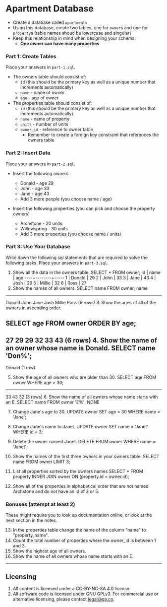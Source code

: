 # Apartment Database

- Create a database called `apartments`
- Using this database, create two tables, one for `owner`s and one for `property`s (table names shoud be lowercase and singular)
- Keep this relationship in mind when designing your schema:
  + **One owner can have many properties**

### Part 1: Create Tables

Place your answers in `part-1.sql`.

- The owners table should consist of:
  + `id` (this should be the primary key as well as a unique number that increments automatically)
  + `name` - name of owner
  + `age` - age of owner
- The properties table should consist of:
  + `id` (this should be the primary key as well as a unique number that increments automatically)
  + `name` - name of property
  + `units` - number of units
  + `owner_id` - reference to owner table
    + Remember to create a foreign key constraint that references the owners table

### Part 2: Insert Data

Place your answers in `part-2.sql`.

* Insert the following owners
    * Donald - age 29
    * John - age 33
    * Jane - age 43
    * Add 3 more people (you choose name / age)

* Insert the following properties (you can pick and choose the property owners)
    * Archstone - 20 units
    * Willowspring - 30 units
    * Add 3 more properties (you choose name / units)

### Part 3: Use Your Database

Write down the following sql statements that are required to solve the following tasks. Place your answers in `part-3.sql`.

1. Show all the data in the owners table.
SELECT * FROM owner;
id |  name  | age
----+--------+-----
  1 | Donald |  29
  2 | John   |  33
  3 | Jane   |  43
  4 | Josh   |  29
  5 | Millie |  32
  6 | Ross   |  27
2. Show the names of all owners.
  SELECT name FROM owner;
  name
--------
 Donald
 John
 Jane
 Josh
 Millie
 Ross
(6 rows)
3. Show the ages of all of the owners in ascending order.

SELECT age FROM owner ORDER BY age;
-----
  27
  29
  29
  32
  33
  43
(6 rows)
4. Show the name of an owner whose name is Donald.
SELECT name 'Don%';
--------
 Donald
(1 row)

5. Show the age of all owners who are older than 30.
SELECT age FROM owner WHERE age > 30;
-----
  33
  43
  32
(3 rows)
6. Show the name of all owners whose name starts with an E.
SELECT name FROM owner 'E%';
NONE

7. Change Jane's age to 30.
UPDATE owner SET age = 30 WHERE name = 'Jane';

8. Change Jane's name to Janet.
UPDATE owner SET name = 'Janet' WHERE id = 3;

9. Delete the owner named Janet.
DELETE FROM owner WHERE name = 'Janet';

10. Show the names of the first three owners in your owners table.
SELECT name FROM owner LIMIT 3;

11. List all properties sorted by the owners names
SELECT * FROM property INNER JOIN owner ON (property.id = owner.id);

12. Show all of the properties in alphabetical order that are not named Archstone and do not have an id of 3 or 5.

### Bonuses (attempt at least 2)

These might require you to look up documentation online, or look at the next section in the notes.

13. In the properties table change the name of the column "name" to "property_name".
14. Count the total number of properties where the owner_id is between 1 and 3.
15. Show the highest age of all owners.
16. Show the name of all owners whose name starts with an E.


---

## Licensing
1. All content is licensed under a CC-BY-NC-SA 4.0 license.
2. All software code is licensed under GNU GPLv3. For commercial use or alternative licensing, please contact legal@ga.co.

